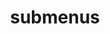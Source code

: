 ---
layout: page
title: submenus
nav: true
nav_order: 6
dropdown: true
children: 
    - title: repositories
      permalink: /repositories/
    - title: divider
    - title: projects
      permalink: /projects/
---